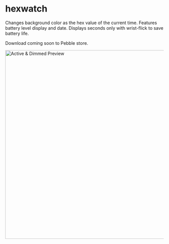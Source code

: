 # hexwatch
Changes background color as the hex value of the current time. Features battery level display and date. 
Displays seconds only with wrist-flick to save battery life.

Download coming soon to Pebble store.

<img src="https://github.com/isabellacmor/hexwatch/blob/master/resources/preview/preview-watch.png" alt="Active & Dimmed Preview" width="600" />
